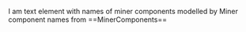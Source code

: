 I am text element with names of miner components modelled by Miner component names from ==MinerComponents==
